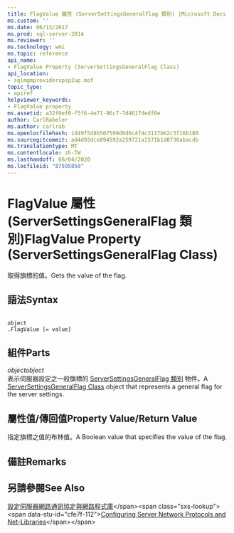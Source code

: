 ```yaml
---
title: FlagValue 屬性 (ServerSettingsGeneralFlag 類別) |Microsoft Docs
ms.custom: ''
ms.date: 06/13/2017
ms.prod: sql-server-2014
ms.reviewer: ''
ms.technology: wmi
ms.topic: reference
api_name:
- FlagValue Property (ServerSettingsGeneralFlag Class)
api_location:
- sqlmgmproviderxpsp2up.mof
topic_type:
- apiref
helpviewer_keywords:
- FlagValue property
ms.assetid: a32f0ef0-f5f6-4e71-96c7-7d4617dedf0e
author: CarlRabeler
ms.author: carlrab
ms.openlocfilehash: 1d49f5d8b507599d8d6c4f4c3117b62c3f16b180
ms.sourcegitcommit: ad4d92dce894592a259721a1571b1d8736abacdb
ms.translationtype: MT
ms.contentlocale: zh-TW
ms.lasthandoff: 08/04/2020
ms.locfileid: "87595850"
---
```

# <a name="flagvalue-property-serversettingsgeneralflag-class"></a><span data-ttu-id="cfe7f-102">FlagValue 屬性 (ServerSettingsGeneralFlag 類別)</span><span class="sxs-lookup"><span data-stu-id="cfe7f-102">FlagValue Property (ServerSettingsGeneralFlag Class)</span></span>
  <span data-ttu-id="cfe7f-103">取得旗標的值。</span><span class="sxs-lookup"><span data-stu-id="cfe7f-103">Gets the value of the flag.</span></span>  
  
## <a name="syntax"></a><span data-ttu-id="cfe7f-104">語法</span><span class="sxs-lookup"><span data-stu-id="cfe7f-104">Syntax</span></span>  
  
```  
  
object  
.FlagValue [= value]  
```  
  
## <a name="parts"></a><span data-ttu-id="cfe7f-105">組件</span><span class="sxs-lookup"><span data-stu-id="cfe7f-105">Parts</span></span>  
 <span data-ttu-id="cfe7f-106">*object*</span><span class="sxs-lookup"><span data-stu-id="cfe7f-106">*object*</span></span>  
 <span data-ttu-id="cfe7f-107">表示伺服器設定之一般旗標的 [ServerSettingsGeneralFlag 類別](serversettingsgeneralflag-class.md) 物件。</span><span class="sxs-lookup"><span data-stu-id="cfe7f-107">A [ServerSettingsGeneralFlag Class](serversettingsgeneralflag-class.md) object that represents a general flag for the server settings.</span></span>  
  
## <a name="property-valuereturn-value"></a><span data-ttu-id="cfe7f-108">屬性值/傳回值</span><span class="sxs-lookup"><span data-stu-id="cfe7f-108">Property Value/Return Value</span></span>  
 <span data-ttu-id="cfe7f-109">指定旗標之值的布林值。</span><span class="sxs-lookup"><span data-stu-id="cfe7f-109">A Boolean value that specifies the value of the flag.</span></span>  
  
## <a name="remarks"></a><span data-ttu-id="cfe7f-110">備註</span><span class="sxs-lookup"><span data-stu-id="cfe7f-110">Remarks</span></span>  
  
## <a name="see-also"></a><span data-ttu-id="cfe7f-111">另請參閱</span><span class="sxs-lookup"><span data-stu-id="cfe7f-111">See Also</span></span>  
 <span data-ttu-id="cfe7f-112">[設定伺服器網路通訊協定與網路程式庫](https://msdn.microsoft.com/library/ms177485\(v=sql.100\).aspx)</span><span class="sxs-lookup"><span data-stu-id="cfe7f-112">[Configuring Server Network Protocols and Net-Libraries](https://msdn.microsoft.com/library/ms177485\(v=sql.100\).aspx)</span></span>  
  
  

